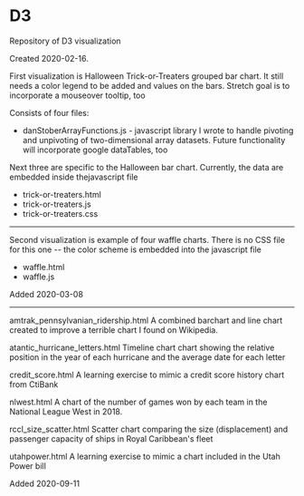 # D3
Repository of D3 visualization

Created 2020-02-16.

First visualization is Halloween Trick-or-Treaters grouped bar chart.
It still needs a color legend to be added and values on the bars.
Stretch goal is to incorporate a mouseover tooltip, too

Consists of four files:

* danStoberArrayFunctions.js - javascript library I wrote to handle pivoting and unpivoting of two-dimensional array datasets.
    Future functionality will incorporate google dataTables, too
    
Next three are specific to the Halloween bar chart. Currently, the data are embedded inside thejavascript file
* trick-or-treaters.html
* trick-or-treaters.js
* trick-or-treaters.css

------------------------------------------------------------------

Second visualization is example of four waffle charts.
There is no CSS file for this one -- the color scheme is embedded into the javascript file
* waffle.html
* waffle.js

Added 2020-03-08

------------------------------------------------------------------

amtrak_pennsylvanian_ridership.html
A combined barchart and line chart created to improve a terrible chart I found on Wikipedia.

atantic_hurricane_letters.html
Timeline chart chart showing the relative position in the year of each hurricane and the average date for each letter

credit_score.html
A learning exercise to mimic a credit score history chart from CtiBank

nlwest.html
A chart of the number of games won by each team in the National League West in 2018. 

rccl_size_scatter.html
Scatter chart comparing the size (displacement) and passenger capacity of ships in Royal Caribbean's fleet 

utahpower.html
A learning exercise to mimic a chart included in the Utah Power bill

Added 2020-09-11
